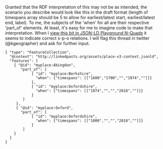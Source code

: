 Granted that the RDF interpretation of this may not be as intended, the scenario you describe would look like this in the draft format (length of timespans array should be 5 to allow for earliest/latest start, earliest/latest end, label). To me, the subjects of the 'when' for all are their respective 'part_of' elements. At least, it's easy for me to imagine code to make that interpretation. When I [view this bit in JSON-LD Playground N-Quads](http://tinyurl.com/ybjg59ed) it seems to indicate correct s-p-o relations. I will flag this thread in twitter (@kgeographer) and ask for further input.

	{ "type": "FeatureCollection",
	  "@context": "http://linkedpasts.org/assets/place-v3-context.jsonld",
	  "features": [
	    { "@id": "myplace:Abingdon",
	       "part_of": [
		        { "id": "myplace:Berkshire",
		          "when": {"timespans": [["1600","1700","","1974",""]]}
		        },
		        { "id": "myplace:Oxfordshire",
		          "when": {"timespans": [["1974","","","2018",""]]}
		        }
	      	]
	     },
	     { "@id": "myplace:Oxford",
	       "part_of": [
		        { "id": "myplace:Oxfordshire",
		          "when": {"timespans": [["1000","","","2018",""]]}
		        }
	      	]
	    }
	  ]
	}

